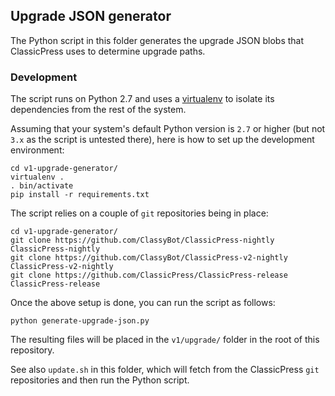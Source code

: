 ## Upgrade JSON generator

The Python script in this folder generates the upgrade JSON blobs that
ClassicPress uses to determine upgrade paths.

### Development

The script runs on Python 2.7 and uses a
[virtualenv](https://virtualenv.pypa.io/en/stable/)
to isolate its dependencies from the rest of the system.

Assuming that your system's default Python version is `2.7` or higher (but not
`3.x` as the script is untested there), here is how to set up the development
environment:

```
cd v1-upgrade-generator/
virtualenv .
. bin/activate
pip install -r requirements.txt
```

The script relies on a couple of `git` repositories being in place:

```
cd v1-upgrade-generator/
git clone https://github.com/ClassyBot/ClassicPress-nightly ClassicPress-nightly
git clone https://github.com/ClassyBot/ClassicPress-v2-nightly ClassicPress-v2-nightly
git clone https://github.com/ClassicPress/ClassicPress-release ClassicPress-release
```

Once the above setup is done, you can run the script as follows:

```
python generate-upgrade-json.py
```

The resulting files will be placed in the `v1/upgrade/` folder in the root of
this repository.

See also `update.sh` in this folder, which will fetch from the ClassicPress
`git` repositories and then run the Python script.
